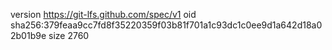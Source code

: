 version https://git-lfs.github.com/spec/v1
oid sha256:379feaa9cc7fd8f35220359f03b81f701a1c93dc1c0ee9d1a642d18a02b01b9e
size 2760
